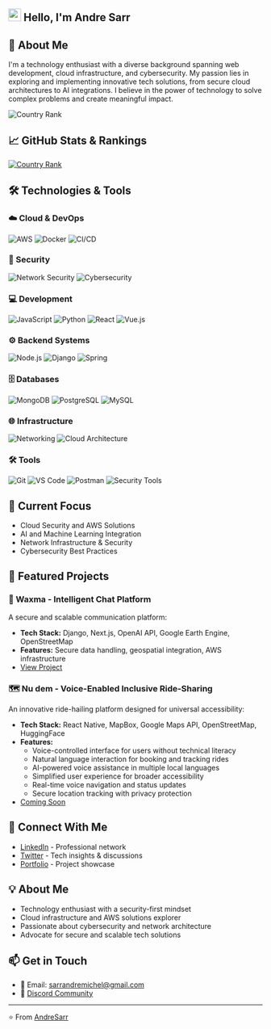 # <div align="center">
  <h2>
    <img src="https://media.giphy.com/media/hvRJCLFzcasrR4ia7z/giphy.gif" width="25px" height="25px"/>
    Hello, I'm Andre Sarr
  </h2>
</div>

## 🚀 About Me
I'm a technology enthusiast with a diverse background spanning web development, cloud infrastructure, and cybersecurity. My passion lies in exploring and implementing innovative tech solutions, from secure cloud architectures to AI integrations. I believe in the power of technology to solve complex problems and create meaningful impact.

<!-- Add country ranking -->
![Country Rank](https://github-contributor-stats.vercel.app/api?username=Anonymous1223334444&combine_all_yearly_contributions=true&country=true)

## 📈 GitHub Stats & Rankings
[![Country Rank](https://github-readme-stats-one-bice.vercel.app/api?username=Anonymous1223334444&show_icons=true&include_all_commits=true&role=OWNER,ORGANIZATION_MEMBER,COLLABORATOR&count_private=true&rank_icon=github&country=true)](https://github.com/Anonymous1223334444)

## 🛠️ Technologies & Tools

### ☁️ Cloud & DevOps
![AWS](https://img.shields.io/badge/AWS-FF9900?style=for-the-badge&logo=amazonaws&logoColor=white)
![Docker](https://img.shields.io/badge/Docker-2496ED?style=for-the-badge&logo=docker&logoColor=white)
![CI/CD](https://img.shields.io/badge/CI/CD-3C5280?style=for-the-badge&logo=github-actions&logoColor=white)

### 🔐 Security
![Network Security](https://img.shields.io/badge/Network_Security-000000?style=for-the-badge&logo=cloudflare&logoColor=white)
![Cybersecurity](https://img.shields.io/badge/Cybersecurity-FF0000?style=for-the-badge&logo=hackaday&logoColor=white)

### 💻 Development
![JavaScript](https://img.shields.io/badge/JavaScript-F7DF1E?style=for-the-badge&logo=javascript&logoColor=black)
![Python](https://img.shields.io/badge/Python-3776AB?style=for-the-badge&logo=python&logoColor=white)
![React](https://img.shields.io/badge/React-61DAFB?style=for-the-badge&logo=react&logoColor=black)
![Vue.js](https://img.shields.io/badge/Vue.js-4FC08D?style=for-the-badge&logo=vuedotjs&logoColor=white)

### ⚙️ Backend Systems
![Node.js](https://img.shields.io/badge/Node.js-339933?style=for-the-badge&logo=nodedotjs&logoColor=white)
![Django](https://img.shields.io/badge/Django-092E20?style=for-the-badge&logo=django&logoColor=white)
![Spring](https://img.shields.io/badge/Spring-6DB33F?style=for-the-badge&logo=spring&logoColor=white)

### 🗄️ Databases
![MongoDB](https://img.shields.io/badge/MongoDB-47A248?style=for-the-badge&logo=mongodb&logoColor=white)
![PostgreSQL](https://img.shields.io/badge/PostgreSQL-4169E1?style=for-the-badge&logo=postgresql&logoColor=white)
![MySQL](https://img.shields.io/badge/MySQL-4479A1?style=for-the-badge&logo=mysql&logoColor=white)

### 🌐 Infrastructure
![Networking](https://img.shields.io/badge/Networking-006CDC?style=for-the-badge&logo=cisco&logoColor=white)
![Cloud Architecture](https://img.shields.io/badge/Cloud_Architecture-326CE5?style=for-the-badge&logo=kubernetes&logoColor=white)

### 🛠️ Tools
![Git](https://img.shields.io/badge/Git-F05032?style=for-the-badge&logo=git&logoColor=white)
![VS Code](https://img.shields.io/badge/VS_Code-007ACC?style=for-the-badge&logo=visual-studio-code&logoColor=white)
![Postman](https://img.shields.io/badge/Postman-FF6C37?style=for-the-badge&logo=postman&logoColor=white)
![Security Tools](https://img.shields.io/badge/Security_Tools-000000?style=for-the-badge&logo=kalilinux&logoColor=white)

## 🌱 Current Focus
- Cloud Security and AWS Solutions
- AI and Machine Learning Integration
- Network Infrastructure & Security
- Cybersecurity Best Practices

## 💼 Featured Projects

### 🤖 Waxma - Intelligent Chat Platform
A secure and scalable communication platform:
- **Tech Stack:** Django, Next.js, OpenAI API, Google Earth Engine, OpenStreetMap
- **Features:** Secure data handling, geospatial integration, AWS infrastructure
- [View Project](https://github.com/Anonymous1223334444/waxma.git)

### 🗺️ Nu dem - Voice-Enabled Inclusive Ride-Sharing
An innovative ride-hailing platform designed for universal accessibility:
- **Tech Stack:** React Native, MapBox, Google Maps API, OpenStreetMap, HuggingFace
- **Features:** 
  - Voice-controlled interface for users without technical literacy
  - Natural language interaction for booking and tracking rides
  - AI-powered voice assistance in multiple local languages
  - Simplified user experience for broader accessibility
  - Real-time voice navigation and status updates
  - Secure location tracking with privacy protection
- [Coming Soon](https://not-deployed-yet.vercel.app/)

## 🤝 Connect With Me
- [LinkedIn](https://linkedin.com/in/andré-sarr-8b87a1202) - Professional network
- [Twitter](https://x.com/JavaHtml2) - Tech insights & discussions
- [Portfolio](https://portofoliowebdev.vercel.app) - Project showcase

## 💡 About Me
- Technology enthusiast with a security-first mindset
- Cloud infrastructure and AWS solutions explorer
- Passionate about cybersecurity and network architecture
- Advocate for secure and scalable tech solutions

## 📫 Get in Touch
- 📧 Email: sarrandremichel@gmail.com
- 💬 [Discord Community](https://discord.gg/CCqxCrAb)

---
⭐️ From [AndreSarr](https://github.com/Anonymous1223334444)
